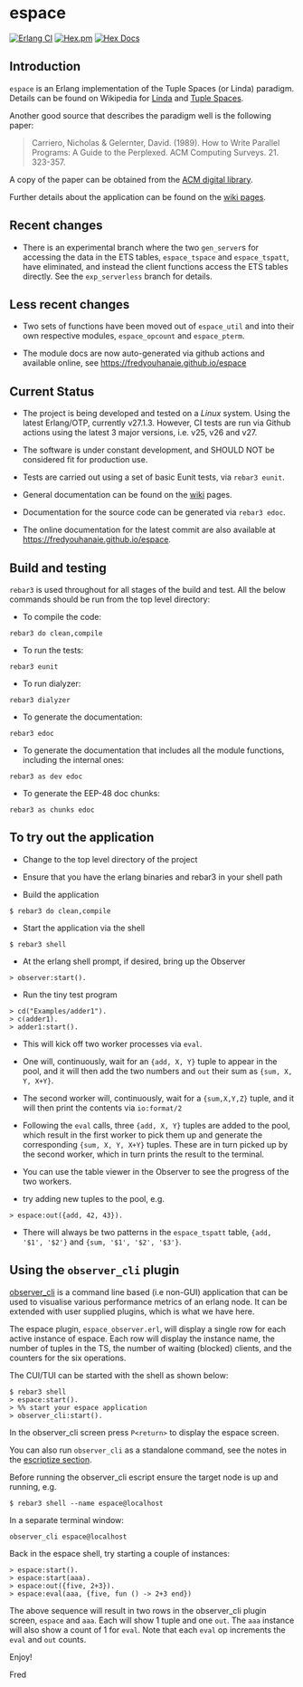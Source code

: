 # espace

[![Erlang CI](https://github.com/fredyouhanaie/espace/actions/workflows/erlang2.yml/badge.svg)](https://github.com/fredyouhanaie/espace/actions/workflows/erlang2.yml)
[![Hex.pm](https://img.shields.io/hexpm/v/espace.svg)](https://hex.pm/packages/espace)
[![Hex Docs](https://img.shields.io/badge/hex-docs-blue.svg)](https://hexdocs.pm/espace)

## Introduction

`espace` is an Erlang implementation of the Tuple Spaces
(or Linda) paradigm. Details can be found on Wikipedia for
[Linda](https://en.wikipedia.org/wiki/Linda_(coordination_language))
and [Tuple Spaces](https://en.wikipedia.org/wiki/Tuple_space).

Another good source that describes the paradigm well is the following paper:

> Carriero, Nicholas & Gelernter, David. (1989).
> How to Write Parallel Programs: A Guide to the Perplexed.
> ACM Computing Surveys. 21. 323-357.

A copy of the paper can be obtained from the [ACM digital
library](https://dl.acm.org/doi/10.1145/72551.72553).

Further details about the application can be found on the
[wiki pages](https://github.com/fredyouhanaie/espace/wiki).


## Recent changes

* There is an experimental branch where the two `gen_server`s for
  accessing the data in the ETS tables, `espace_tspace` and
  `espace_tspatt`, have eliminated, and instead the client functions
  access the ETS tables directly. See the `exp_serverless` branch for
  details.

## Less recent changes

* Two sets of functions have been moved out of `espace_util` and into
  their own respective modules, `espace_opcount` and `espace_pterm`.

* The module docs are now auto-generated via github actions and
  available online, see <https://fredyouhanaie.github.io/espace>

## Current Status

* The project is being developed and tested on a *Linux* system. Using
  the latest Erlang/OTP, currently v27.1.3. However, CI tests are run
  via Github actions using the latest 3 major versions, i.e. v25, v26
  and v27.

* The software is under constant development, and SHOULD NOT be
  considered fit for production use.

* Tests are carried out using a set of basic Eunit tests, via `rebar3
  eunit`.

* General documentation can be found on the
  [wiki](https://github.com/fredyouhanaie/espace/wiki) pages.

* Documentation for the source code can be generated via `rebar3
  edoc`.

* The online documentation for the latest commit are also available at
  <https://fredyouhanaie.github.io/espace>.

## Build and testing

`rebar3` is used throughout for all stages of the build and test. All
the below commands should be run from the top level directory:

* To compile the code:
```
rebar3 do clean,compile
```
* To run the tests:
```
rebar3 eunit
```

* To run dialyzer:
```
rebar3 dialyzer
```

* To generate the documentation:
```
rebar3 edoc
```

* To generate the documentation that includes all the module
  functions, including the internal ones:
```
rebar3 as dev edoc
```

* To generate the EEP-48 doc chunks:

```
rebar3 as chunks edoc
```

## To try out the application

* Change to the top level directory of the project

* Ensure that you have the erlang binaries and rebar3 in your shell
  path

* Build the application
```
$ rebar3 do clean,compile
```

* Start the application via the shell
```
$ rebar3 shell
```

* At the erlang shell prompt, if desired, bring up the Observer
```
> observer:start().
```

* Run the tiny test program
```
> cd("Examples/adder1").
> c(adder1).
> adder1:start().
```
  * This will kick off two worker processes via `eval`.
  * One will, continuously, wait for an `{add, X, Y}` tuple to appear in
    the pool, and it will then add the two numbers and `out` their sum as
    `{sum, X, Y, X+Y}`.
  * The second worker will, continuously, wait for a `{sum,X,Y,Z}` tuple,
    and it will then print the contents via `io:format/2`
  * Following the `eval` calls, three `{add, X, Y}` tuples are added
    to the pool, which result in the first worker to pick them up and
    generate the corresponding `{sum, X, Y, X+Y}` tuples. These are in
    turn picked up by the second worker, which in turn prints the
    result to the terminal.

* You can use the table viewer in the Observer to see the progress of
  the two workers.

* try adding new tuples to the pool, e.g.
```
> espace:out({add, 42, 43}).
```

* There will always be two patterns in the `espace_tspatt` table,
  `{add, '$1', '$2'}` and `{sum, '$1', '$2', '$3'}`.

## Using the `observer_cli` plugin

[observer\_cli](https://github.com/zhongwencool/observer_cli) is a
command line based (i.e non-GUI) application that can be used to
visualise various performance metrics of an erlang node. It can be
extended with user supplied plugins, which is what we have here.

The espace plugin, `espace_observer.erl`, will display a single
row for each active instance of espace. Each row will display the
instance name, the number of tuples in the TS, the number of waiting
(blocked) clients, and the counters for the six operations.

The CUI/TUI can be started with the shell as shown below:

```
$ rebar3 shell
> espace:start().
> %% start your espace application
> observer_cli:start().
```

In the observer_cli screen press `P<return>` to display the espace screen.

You can also run `observer_cli` as a standalone command, see the notes
in the [escriptize
section](https://github.com/zhongwencool/observer_cli#escriptize).

Before running the observer_cli escript ensure the target node is up
and running, e.g.

```
$ rebar3 shell --name espace@localhost
```

In a separate terminal window:

```
observer_cli espace@localhost
```

Back in the espace shell, try starting a couple of instances:

```
> espace:start().
> espace:start(aaa).
> espace:out({five, 2+3}).
> espace:eval(aaa, {five, fun () -> 2+3 end})
```

The above sequence will result in two rows in the observer_cli plugin
screen, `espace` and `aaa`. Each will show 1 tuple and one `out`. The
`aaa` instance will also show a count of 1 for `eval`. Note that each
`eval` op increments the `eval` and `out` counts.

Enjoy!

Fred
